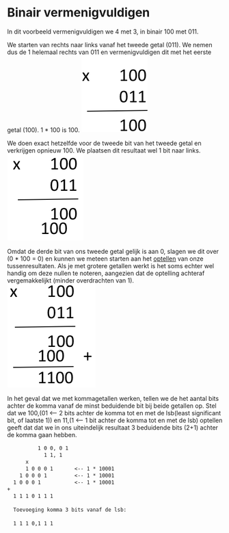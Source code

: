 # Binair vermenigvuldigen
In dit voorbeeld vermenigvuldigen we 4 met 3, in binair 100 met 011.

We starten van rechts naar links vanaf het tweede getal (011). We nemen dus de 1 helemaal rechts van 011 en vermenigvuldigen dit met het eerste getal (100). 1 * 100 is 100.
![vermenigvuldiging](vermenigvuldiging_1.png)

We doen exact hetzelfde voor de tweede bit van het tweede getal en verkrijgen opnieuw 100. We plaatsen dit resultaat wel 1 bit naar links.
![vermenigvuldiging](vermenigvuldigen_2.png)

Omdat de derde bit van ons tweede getal gelijk is aan 0, slagen we dit over (0 * 100 = 0) en kunnen we meteen starten aan het [optellen](binair_optellen.md) van onze tussenresultaten. Als je met grotere getallen werkt is het soms echter wel handig om deze nullen te noteren, aangezien dat de optelling achteraf vergemakkelijkt (minder overdrachten van 1).
![vermenigvuldiging](vermenigvuldigen_3.png)

In het geval dat we met kommagetallen werken, tellen we de het aantal bits achter de komma vanaf de minst beduidende bit bij beide getallen op.
Stel dat we 100,(01 <-- 2 bits achter de komma tot en met de lsb(least significant bit, of laatste 1)) en 11,(1 <-- 1 bit achter de komma tot en met de lsb) optellen geeft dat dat we in ons uiteindelijk resultaat 3 beduidende bits (2+1) achter de komma gaan hebben.
```
          1 0 0, 0 1
            1 1, 1
      x
      1 0 0 0 1       <-- 1 * 10001
    1 0 0 0 1         <-- 1 * 10001
  1 0 0 0 1           <-- 1 * 10001
+
  1 1 1 0 1 1 1

  Toevoeging komma 3 bits vanaf de lsb:

  1 1 1 0,1 1 1
```
